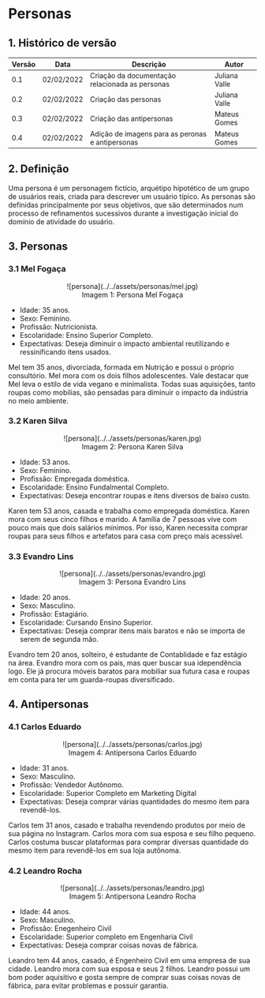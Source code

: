 # Personas

## 1. Histórico de versão

| Versão | Data       | Descrição                                           | Autor         |
| ------ | ---------- | --------------------------------------------------- | ------------  | 
| 0.1    | 02/02/2022 | Criação da documentação relacionada as personas     | Juliana Valle |
| 0.2    | 02/02/2022 | Criação das personas                                | Juliana Valle |
| 0.3    | 02/02/2022 | Criação das antipersonas                            | Mateus Gomes  |
| 0.4    | 02/02/2022 | Adição de imagens para as peronas e antipersonas    | Mateus Gomes  |

## 2. Definição
Uma persona é um personagem fictício, arquétipo hipotético de um grupo de usuários reais, criada para descrever um usuário típico. As personas são definidas principalmente por seus objetivos, que são determinados num processo de refinamentos sucessivos durante a investigação inicial do domínio de atividade do usuário.

## 3. Personas

### 3.1 Mel Fogaça

<center>
![persona](../../assets/personas/mel.jpg)
<figcaption>Imagem 1: Persona Mel Fogaça</figcaption>
</center>

- Idade: 35 anos.
- Sexo: Feminino.
- Profissão: Nutricionista.
- Escolaridade: Ensino Superior Completo.
- Expectativas: Deseja diminuir o impacto ambiental reutilizando e ressinificando itens usados.

Mel tem 35 anos, divorciada, formada em Nutrição e possui o próprio consultório. Mel mora com os dois filhos adolescentes. Vale destacar que Mel leva o estilo de vida vegano e minimalista. Todas suas aquisições, tanto roupas como mobilias, são pensadas para diminuir o impacto da indústria no meio ambiente.

### 3.2 Karen Silva

<center>
![persona](../../assets/personas/karen.jpg)
<figcaption>Imagem 2: Persona Karen Silva</figcaption>
</center>

- Idade: 53 anos.
- Sexo: Feminino.
- Profissão: Empregada doméstica.
- Escolaridade: Ensino Fundalmental Completo.
- Expectativas: Deseja encontrar roupas e itens diversos de baixo custo.

Karen tem 53 anos, casada e trabalha como empregada doméstica. Karen mora com seus cinco filhos e marido. A família de 7 pessoas vive com pouco mais que dois salários mínimos. Por isso, Karen necessita comprar roupas para seus filhos e artefatos para casa com preço mais acessível.

### 3.3 Evandro Lins

<center>
![persona](../../assets/personas/evandro.jpg)
<figcaption>Imagem 3: Persona Evandro Lins</figcaption>
</center>

- Idade: 20 anos.
- Sexo: Masculino.
- Profissão: Estagiário.
- Escolaridade: Cursando Ensino Superior.
- Expectativas: Deseja comprar itens mais baratos e não se importa de serem de segunda mão.

Evandro tem 20 anos, solteiro, é estudante de Contablidade e faz estágio na área. Evandro mora com os pais, mas quer buscar sua idependência logo. Ele já procura móveis baratos para mobiliar sua futura casa e roupas em conta para ter um guarda-roupas diversificado.

## 4. Antipersonas

### 4.1 Carlos Eduardo

<center>
![persona](../../assets/personas/carlos.jpg)
<figcaption>Imagem 4: Antipersona Carlos Eduardo</figcaption>
</center>

- Idade: 31 anos.
- Sexo: Masculino.
- Profissão: Vendedor Autônomo.
- Escolaridade: Superior Completo em Marketing Digital
- Expectativas: Deseja comprar várias quantidades do mesmo item para revendê-los.

Carlos tem 31 anos, casado e trabalha revendendo produtos por meio de sua página no Instagram. Carlos mora com sua esposa e seu filho pequeno. Carlos costuma buscar plataformas para comprar diversas quantidade do mesmo item para revendê-los em sua loja autônoma.

### 4.2 Leandro Rocha

<center>
![persona](../../assets/personas/leandro.jpg)
<figcaption>Imagem 5: Antipersona Leandro Rocha</figcaption>
</center>

- Idade: 44 anos.
- Sexo: Masculino.
- Profissão: Enegenheiro Civil
- Escolaridade: Superior completo em Engenharia Civil
- Expectativas: Deseja comprar coisas novas de fábrica.

Leandro tem 44 anos, casado, é Engenheiro Civil em uma empresa de sua cidade. Leandro mora com sua esposa e seus 2 filhos. Leandro possui um bom poder aquisitivo e gosta sempre de comprar suas coisas novas de fábrica, para evitar problemas e possuir garantia.